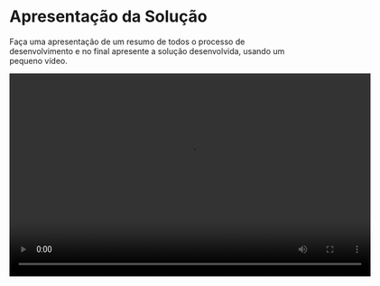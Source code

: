 # Apresentação da Solução

Faça uma apresentação de um resumo de todos o processo de desenvolvimento e no final apresente a solução desenvolvida, usando um pequeno vídeo.


<video width="640" height="360" controls>
  <source src="https://raw.githubusercontent.com/SEU_USUARIO/pmv-si-2024-2-pe6-t2-g06-gestao-de-salao/main/docs/img/am.mp4" type="video/mp4">
</video>
